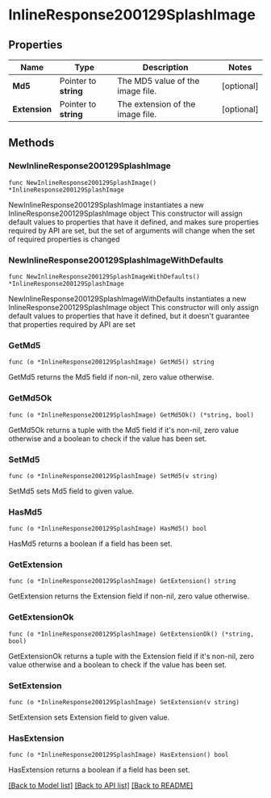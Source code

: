 # InlineResponse200129SplashImage

## Properties

Name | Type | Description | Notes
------------ | ------------- | ------------- | -------------
**Md5** | Pointer to **string** | The MD5 value of the image file. | [optional] 
**Extension** | Pointer to **string** | The extension of the image file. | [optional] 

## Methods

### NewInlineResponse200129SplashImage

`func NewInlineResponse200129SplashImage() *InlineResponse200129SplashImage`

NewInlineResponse200129SplashImage instantiates a new InlineResponse200129SplashImage object
This constructor will assign default values to properties that have it defined,
and makes sure properties required by API are set, but the set of arguments
will change when the set of required properties is changed

### NewInlineResponse200129SplashImageWithDefaults

`func NewInlineResponse200129SplashImageWithDefaults() *InlineResponse200129SplashImage`

NewInlineResponse200129SplashImageWithDefaults instantiates a new InlineResponse200129SplashImage object
This constructor will only assign default values to properties that have it defined,
but it doesn't guarantee that properties required by API are set

### GetMd5

`func (o *InlineResponse200129SplashImage) GetMd5() string`

GetMd5 returns the Md5 field if non-nil, zero value otherwise.

### GetMd5Ok

`func (o *InlineResponse200129SplashImage) GetMd5Ok() (*string, bool)`

GetMd5Ok returns a tuple with the Md5 field if it's non-nil, zero value otherwise
and a boolean to check if the value has been set.

### SetMd5

`func (o *InlineResponse200129SplashImage) SetMd5(v string)`

SetMd5 sets Md5 field to given value.

### HasMd5

`func (o *InlineResponse200129SplashImage) HasMd5() bool`

HasMd5 returns a boolean if a field has been set.

### GetExtension

`func (o *InlineResponse200129SplashImage) GetExtension() string`

GetExtension returns the Extension field if non-nil, zero value otherwise.

### GetExtensionOk

`func (o *InlineResponse200129SplashImage) GetExtensionOk() (*string, bool)`

GetExtensionOk returns a tuple with the Extension field if it's non-nil, zero value otherwise
and a boolean to check if the value has been set.

### SetExtension

`func (o *InlineResponse200129SplashImage) SetExtension(v string)`

SetExtension sets Extension field to given value.

### HasExtension

`func (o *InlineResponse200129SplashImage) HasExtension() bool`

HasExtension returns a boolean if a field has been set.


[[Back to Model list]](../README.md#documentation-for-models) [[Back to API list]](../README.md#documentation-for-api-endpoints) [[Back to README]](../README.md)


